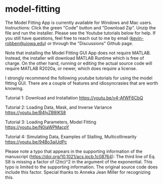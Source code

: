 # model-fitting
The Model Fitting App is currently available for Windows and Mac users.
Instructions:
Click the green "Code" button and "Download Zip". Unzip the file and run the installer. Please see the Youtube tutorials below for help. If you still have questions, feel free to reach out to me by email (kevin-robben@uiowa.edu) or through the "Discussions" Github page.

Note that installing the Model Fitting GUI App does not require MATLAB. Instead, the installer will download MATLAB Runtime which is free of charge.
On the other hand, running or editing the actual source code will require MATLAB R2020a, or newer, which does require a license.

I strongly recommend the following youtube tutorials for using the model fitting GUI. There are a couple of features and idiosyncrasies that are worth knowing.

Tutorial 1: Download and Installation https://youtu.be/v4-AfWF6CbQ

Tutorial 2: Loading Data, Mask, and Inverse Variance https://youtu.be/B4IyZB8IKS8

Tutorial 3: Loading Parameters, Model Fitting https://youtu.be/N0iaWPMacpY

Tutorial 4: Simulating Data, Examples of Stalling, Multicollinearity https://youtu.be/94Bo3aiUdPc

Please note a typo that appears in the supporting information of the manuscript (https://doi.org/10.1021/acs.jpcb.1c08764): The third line of Eq. S8 is missing a factor of (2*π*c)^2 in the argument of the exponential. This typo is limited to the supporting information. The original source code does include this factor. Special thanks to Anneka Jean Miller for recognizing this.
